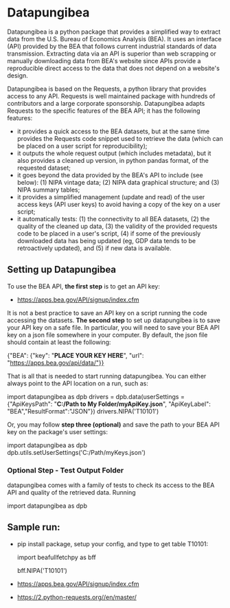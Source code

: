 <h1> Datapungibea  </h1>

  Datapungibea is a python package that provides a simplified way to extract data from the U.S. Bureau of Economics Analysis (BEA).  It uses an interface
  (API) provided by the BEA that follows current industrial standards of data transmission.  Extracting data via an API is superior 
  than web scrapping or manually downloading data from BEA's website since APIs provide a reproducible direct access to the 
  data that does not depend on a website's design.  
  
  Datapungibea is based on the Requests, a python library that provides access to any API.  Requests is well maintained package with hundreds of contributors and a large corporate sponsorship.  Datapungibea adapts Requests to the specific features of the BEA API; it has the following features:

  - it provides a quick access to the BEA datasets, but at the same time provides the Requests code snippet used to retrieve the data (which can be placed on a user script for reproducibility);
  - it outputs the whole request output (which includes metadata), but it also provides a cleaned up version, in python pandas format, of the requested dataset;
  - it goes beyond the data provided by the BEA's API to include (see below): (1) NIPA vintage data; (2) NIPA data graphical structure; and (3) NIPA summary tables;      
  - it provides a simplified management (update and read) of the user access keys (API user keys) to avoid having a copy of the key on a user script;
  - it automatically tests: (1) the connectivity to all BEA datasets, (2) the quality of the cleaned up data, (3) the validity of the provided requests code to be placed in a user's script, (4) if some of 
  the previously downloaded data has being updated (eg, GDP data tends to be retroactively updated), and (5) if new data is available. 


  
  
<h2> Setting up Datapungibea </h2>

To use the BEA API, **the first step** is to get an API key: 

- https://apps.bea.gov/API/signup/index.cfm

It is not a best practice to save an API key on a script running the code accessing the datasets.  **The second step** to set up datapungibea is to save your API key on a safe file.  In particular, you will need to save your BEA API key on a json file somewhere in your computer.  By default, the json file should contain at least the following: 

{"BEA": {"key": "**PLACE YOUR KEY HERE**", "url": "https://apps.bea.gov/api/data/"}}

That is all that is needed to start running datapungibea.    You can either always point to the API location on a run, such as:


import datapungibea as dpb
drivers = dpb.data(userSettings = {"ApiKeysPath": "**C:/Path to My Folder/myApiKey.json**", "ApiKeyLabel": "BEA","ResultFormat":"JSON"})
drivers.NIPA('T10101')


Or, you may follow **step three (optional)** and save the path to your BEA API key on the package's user settings:


import datapungibea as dpb
dpb.utils.setUserSettings('C:/Path/myKeys.json')


<h3>Optional Step - Test Output Folder</h3>

datapungibea comes with a family of tests to check its access to the BEA API and quality of the retrieved data.  Running

import datapungibea as dpb


Sample run:
  - 

  - pip install package, setup your config, and type to get table T10101:
    
    import beafullfetchpy as bff

    bff.NIPA('T10101')



- https://apps.bea.gov/API/signup/index.cfm
- https://2.python-requests.org//en/master/